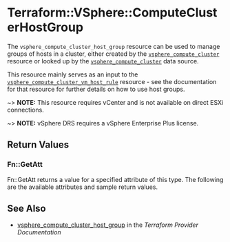 # Terraform::VSphere::ComputeClusterHostGroup

The `vsphere_compute_cluster_host_group` resource can be used to manage groups
of hosts in a cluster, either created by the
[`vsphere_compute_cluster`][tf-vsphere-cluster-resource] resource or looked up
by the [`vsphere_compute_cluster`][tf-vsphere-cluster-data-source] data source.

[tf-vsphere-cluster-resource]: /docs/providers/vsphere/r/compute_cluster.html
[tf-vsphere-cluster-data-source]: /docs/providers/vsphere/d/compute_cluster.html

This resource mainly serves as an input to the
[`vsphere_compute_cluster_vm_host_rule`][tf-vsphere-cluster-vm-host-rule-resource]
resource - see the documentation for that resource for further details on how
to use host groups.

[tf-vsphere-cluster-vm-host-rule-resource]: /docs/providers/vsphere/r/compute_cluster_vm_host_rule.html

~> **NOTE:** This resource requires vCenter and is not available on direct ESXi
connections.

~> **NOTE:** vSphere DRS requires a vSphere Enterprise Plus license.

## Return Values

### Fn::GetAtt

Fn::GetAtt returns a value for a specified attribute of this type. The following are the available attributes and sample return values.

## See Also

* [vsphere_compute_cluster_host_group](https://www.terraform.io/docs/providers/vsphere/r/compute_cluster_host_group.html) in the _Terraform Provider Documentation_